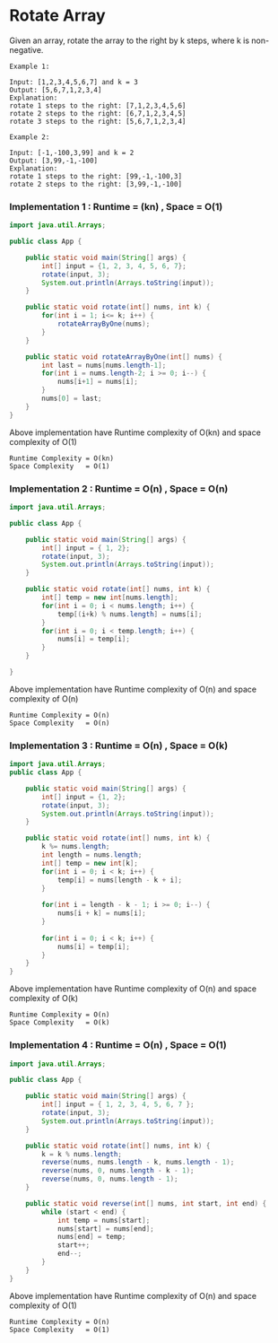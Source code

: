 # Rotate Array

Given an array, rotate the array to the right by k steps, where k is non-negative.

```
Example 1:

Input: [1,2,3,4,5,6,7] and k = 3
Output: [5,6,7,1,2,3,4]
Explanation:
rotate 1 steps to the right: [7,1,2,3,4,5,6]
rotate 2 steps to the right: [6,7,1,2,3,4,5]
rotate 3 steps to the right: [5,6,7,1,2,3,4]

Example 2:

Input: [-1,-100,3,99] and k = 2
Output: [3,99,-1,-100]
Explanation: 
rotate 1 steps to the right: [99,-1,-100,3]
rotate 2 steps to the right: [3,99,-1,-100]
```

### Implementation 1 : Runtime = (kn) , Space = O(1)

```java
import java.util.Arrays;

public class App {

	public static void main(String[] args) {
		int[] input = {1, 2, 3, 4, 5, 6, 7};
		rotate(input, 3);
		System.out.println(Arrays.toString(input));
	}

	public static void rotate(int[] nums, int k) {
		for(int i = 1; i<= k; i++) {
			rotateArrayByOne(nums);
		}
	}

	public static void rotateArrayByOne(int[] nums) {
		int last = nums[nums.length-1];
		for(int i = nums.length-2; i >= 0; i--) {
			nums[i+1] = nums[i];
		}
		nums[0] = last;
	}
}
```
Above implementation have Runtime complexity of O(kn) and space complexity of O(1)

```
Runtime Complexity = O(kn)
Space Complexity   = O(1)
```
### Implementation 2 : Runtime = O(n) , Space = O(n)

```java
import java.util.Arrays;

public class App {

	public static void main(String[] args) {
		int[] input = { 1, 2};
		rotate(input, 3);
		System.out.println(Arrays.toString(input));
	}

	public static void rotate(int[] nums, int k) {
		int[] temp = new int[nums.length];
		for(int i = 0; i < nums.length; i++) {
			temp[(i+k) % nums.length] = nums[i];
		}
		for(int i = 0; i < temp.length; i++) {
			nums[i] = temp[i];
		}
	}

}
```
Above implementation have Runtime complexity of O(n) and space complexity of O(n)

```
Runtime Complexity = O(n)
Space Complexity   = O(n)
```

### Implementation 3 : Runtime = O(n) , Space = O(k)

```java
import java.util.Arrays;
public class App {

	public static void main(String[] args) {
		int[] input = {1, 2};
		rotate(input, 3);
		System.out.println(Arrays.toString(input));
	}

	public static void rotate(int[] nums, int k) {
		k %= nums.length;
		int length = nums.length;
		int[] temp = new int[k];
		for(int i = 0; i < k; i++) {
			temp[i] = nums[length - k + i];
		}
		
		for(int i = length - k - 1; i >= 0; i--) {
			nums[i + k] = nums[i];
		}
		
		for(int i = 0; i < k; i++) {
			nums[i] = temp[i];
		}
	}
}
```

Above implementation have Runtime complexity of O(n) and space complexity of O(k)

```
Runtime Complexity = O(n)
Space Complexity   = O(k)
```

### Implementation 4 : Runtime = O(n) , Space = O(1)

```java
import java.util.Arrays;

public class App {

	public static void main(String[] args) {
		int[] input = { 1, 2, 3, 4, 5, 6, 7 };
		rotate(input, 3);
		System.out.println(Arrays.toString(input));
	}

	public static void rotate(int[] nums, int k) {
		k = k % nums.length;
		reverse(nums, nums.length - k, nums.length - 1);
		reverse(nums, 0, nums.length - k - 1);
		reverse(nums, 0, nums.length - 1);
	}

	public static void reverse(int[] nums, int start, int end) {
		while (start < end) {
			int temp = nums[start];
			nums[start] = nums[end];
			nums[end] = temp;
			start++;
			end--;
		}
	}
}
```

Above implementation have Runtime complexity of O(n) and space complexity of O(1)

```
Runtime Complexity = O(n)
Space Complexity   = O(1)
```
